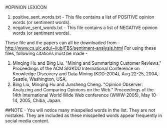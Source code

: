#OPINION LEXICON

1. positive_sent_words.txt - This file contains a list of POSITIVE opinion words (or sentiment words).
2. negative_sent_words.txt - This file contains a list of NEGATIVE opinion words (or sentiment words).

These file and the papers can all be downloaded from - http://www.cs.uic.edu/~liub/FBS/sentiment-analysis.html
For using these files, following citations must be made -
 
1. Minqing Hu and Bing Liu. "Mining and Summarizing Customer Reviews." 
      Proceedings of the ACM SIGKDD International Conference on Knowledge 
      Discovery and Data Mining (KDD-2004), Aug 22-25, 2004, Seattle, 
      Washington, USA, 
2. Bing Liu, Minqing Hu and Junsheng Cheng. "Opinion Observer: Analyzing 
      and Comparing Opinions on the Web." Proceedings of the 14th 
      International World Wide Web conference (WWW-2005), May 10-14, 
      2005, Chiba, Japan.

##NOTE - 
You will notice many misspelled words in the list. They are not mistakes. 
They are included as these misspelled words appear frequently in social media content. 
